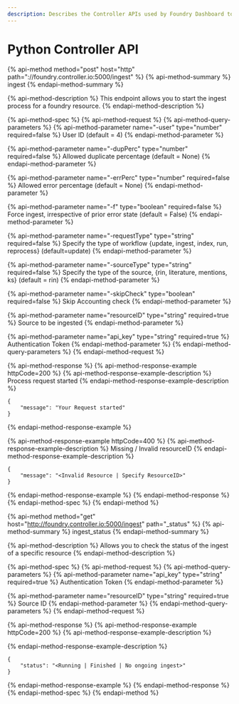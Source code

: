 ```yaml
---
description: Describes the Controller APIs used by Foundry Dashboard to start the processes
---
```


# Python Controller API

{% api-method method="post" host="http" path="://foundry.controller.io:5000/ingest" %}
{% api-method-summary %}
ingest
{% endapi-method-summary %}

{% api-method-description %}
This endpoint allows you to start the ingest process for a foundry resource.
{% endapi-method-description %}

{% api-method-spec %}
{% api-method-request %}
{% api-method-query-parameters %}
{% api-method-parameter name="-user" type="number" required=false %}
User ID \(default = 4\)
{% endapi-method-parameter %}

{% api-method-parameter name="-dupPerc" type="number" required=false %}
Allowed duplicate percentage \(default = None\)
{% endapi-method-parameter %}

{% api-method-parameter name="-errPerc" type="number" required=false %}
Allowed error percentage \(default = None\)
{% endapi-method-parameter %}

{% api-method-parameter name="-f" type="boolean" required=false %}
Force ingest, irrespective of prior error state \(default = False\)
{% endapi-method-parameter %}

{% api-method-parameter name="-requestType" type="string" required=false %}
Specify the type of workflow {update, ingest, index, run, reprocess} \(default=update\)
{% endapi-method-parameter %}

{% api-method-parameter name="-sourceType" type="string" required=false %}
Specify the type of the source, {rin, literature, mentions, ks} \(default = rin\)
{% endapi-method-parameter %}

{% api-method-parameter name="-skipCheck" type="boolean" required=false %}
Skip Accounting check
{% endapi-method-parameter %}

{% api-method-parameter name="resourceID" type="string" required=true %}
Source to be ingested
{% endapi-method-parameter %}

{% api-method-parameter name="api\_key" type="string" required=true %}
Authentication Token
{% endapi-method-parameter %}
{% endapi-method-query-parameters %}
{% endapi-method-request %}

{% api-method-response %}
{% api-method-response-example httpCode=200 %}
{% api-method-response-example-description %}
Process request started
{% endapi-method-response-example-description %}

```
{
    "message": "Your Request started"
}
```
{% endapi-method-response-example %}

{% api-method-response-example httpCode=400 %}
{% api-method-response-example-description %}
Missing / Invalid resourceID 
{% endapi-method-response-example-description %}

```
{
    "message": "<Invalid Resource | Specify ResourceID>"
}
```
{% endapi-method-response-example %}
{% endapi-method-response %}
{% endapi-method-spec %}
{% endapi-method %}

{% api-method method="get" host="http://foundry.controller.io:5000/ingest" path="\_status" %}
{% api-method-summary %}
ingest\_status
{% endapi-method-summary %}

{% api-method-description %}
Allows you to check the status of the ingest of a specific resource
{% endapi-method-description %}

{% api-method-spec %}
{% api-method-request %}
{% api-method-query-parameters %}
{% api-method-parameter name="api\_key" type="string" required=true %}
Authentication Token
{% endapi-method-parameter %}

{% api-method-parameter name="resourceID" type="string" required=true %}
Source ID
{% endapi-method-parameter %}
{% endapi-method-query-parameters %}
{% endapi-method-request %}

{% api-method-response %}
{% api-method-response-example httpCode=200 %}
{% api-method-response-example-description %}

{% endapi-method-response-example-description %}

```
{
    "status": "<Running | Finished | No ongoing ingest>"
}
```
{% endapi-method-response-example %}
{% endapi-method-response %}
{% endapi-method-spec %}
{% endapi-method %}

